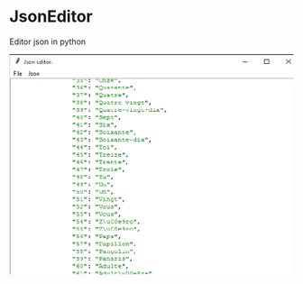 # JsonEditor
Editor json in python

![IMG](https://github.com/pythonbrad/JsonEditor/blob/master/a.png)
